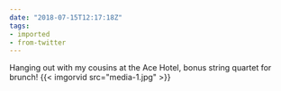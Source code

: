 ```yaml
---
date: "2018-07-15T12:17:18Z"
tags:
- imported
- from-twitter
---
```

Hanging out with my cousins at the Ace Hotel, bonus string quartet for brunch! {{< imgorvid src="media-1.jpg" >}}
